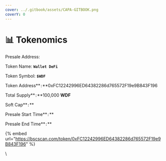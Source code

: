```yaml
---
cover: ../.gitbook/assets/CAPA-GITBOOK.png
coverY: 0
---
```


# 📊 Tokenomics

Presale Address:&#x20;

Token Name: **`Wallet DeFi`**

Token Symbol: **`$WDF`**

Token Address**`:`**0xFC12242996ED64382286d765572F19e9B843F196

Total Supply**`:`**100,000 **WDF**&#x20;

Soft Cap**`:`**

Presale Start Time**`:`**

Presale End Time**`:`**

{% embed url="https://bscscan.com/token/0xFC12242996ED64382286d765572F19e9B843F196" %}

\
